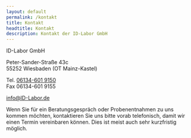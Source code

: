 ```yaml
---
layout: default
permalink: /kontakt
title: Kontakt
headtitle: Kontakt
description: Kontakt der ID-Labor GmbH
---
```


ID-Labor GmbH

Peter-Sander-Straße 43c<br>
55252 Wiesbaden (OT Mainz-Kastel)

Tel. <a href="tel:+4961346019150">06134-601 9150</a><br>
Fax 06134-601 9155

[info@ID-Labor.de](mailto:info@ID-Labor.de)

Wenn Sie für ein Beratungsgespräch oder Probenentnahmen zu uns kommen möchten, kontaktieren Sie uns bitte vorab telefonisch, damit wir einen Termin vereinbaren können. Dies ist meist auch sehr kurzfristig möglich.
